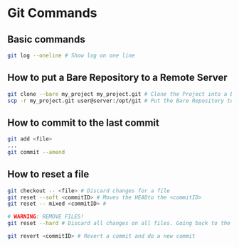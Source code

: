 # Git Commands

## Basic commands
```sh
git log --oneline # Show log on one line
```

## How to put a Bare Repository to a Remote Server
```sh
git clone --bare my_project my_project.git # Clone the Project into a Bare Repository
scp -r my_project.git user@server:/opt/git # Put the Bare Repository to a Server
```
## How to commit to the last commit
```sh
git add <file>
...
git commit --amend
```
## How to reset a file
```sh
git checkout -- <file> # Discard changes for a file
git reset --soft <commitID> # Moves the HEADto the <commitID>
git reset -- mixed <commitID> # 

# WARNING: REMOVE FILES!
git reset --hard # Discard all changes on all files. Going back to the last commit before the changes.

git revert <commitID> # Revert a commit and do a new commit
```
